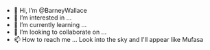 - 👋 Hi, I’m @BarneyWallace
- 👀 I’m interested in ...
- 🌱 I’m currently learning ...
- 💞️ I’m looking to collaborate on ...
- 📫 How to reach me ... Look into the sky and I'll appear like Mufasa

<!---
BarneyWallace/BarneyWallace is a ✨ special ✨ repository because its `README.md` (this file) appears on your GitHub profile.
You can click the Preview link to take a look at your changes.
--->
